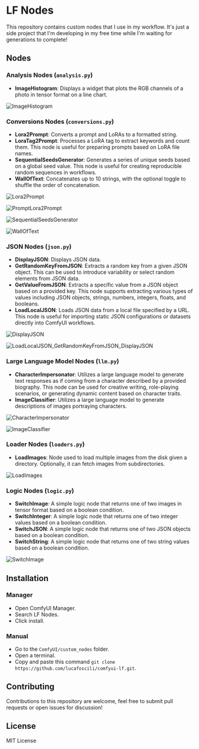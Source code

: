 # LF Nodes

This repository contains custom nodes that I use in my workflow.
It's just a side project that I'm developing in my free time while I'm waiting for generations to complete!

## Nodes

### Analysis Nodes (`analysis.py`)

- **ImageHistogram**: Displays a widget that plots the RGB channels of a photo in tensor format on a line chart.
  
![ImageHistogram](https://github.com/lucafoscili/comfyui-lf/docs/images/ImageHistogram.png "Displays the RGB channels of an image")

### Conversions Nodes (`conversions.py`)

- **Lora2Prompt**: Converts a prompt and LoRAs to a formatted string.
- **LoraTag2Prompt**: Processes a LoRA tag to extract keywords and count them. This node is useful for preparing prompts based on LoRA file names.
- **SequentialSeedsGenerator**: Generates a series of unique seeds based on a global seed value. This node is useful for creating reproducible random sequences in workflows.
- **WallOfText**: Concatenates up to 10 strings, with the optional toggle to shuffle the order of concatenation.

![Lora2Prompt](https://github.com/lucafoscili/comfyui-lf/docs/images/Lora2Prompt.png "Extracts keywords from LoRA filenames")

![PromptLora2Prompt](https://github.com/lucafoscili/comfyui-lf/docs/images/PromptLora2Prompt.png "Splits LoRA tags from a prompt, extracting keywords in their place")

![SequentialSeedsGenerator](https://github.com/lucafoscili/comfyui-lf/docs/images/SequentialSeedsGenerator.png "Massive seed generator")

![WallOfText](https://github.com/lucafoscili/comfyui-lf/docs/images/WallOfText.png "Massive string concat")

### JSON Nodes (`json.py`)

- **DisplayJSON**: Displays JSON data.
- **GetRandomKeyFromJSON**: Extracts a random key from a given JSON object. This can be used to introduce variability or select random elements from JSON data.
- **GetValueFromJSON**: Extracts a specific value from a JSON object based on a provided key. This node supports extracting various types of values including JSON objects, strings, numbers, integers, floats, and booleans.
- **LoadLocalJSON**: Loads JSON data from a local file specified by a URL. This node is useful for importing static JSON configurations or datasets directly into ComfyUI workflows.

![DisplayJSON](https://github.com/lucafoscili/comfyui-lf/docs/images/DisplayJSON.png "Displays JSON data")

![LoadLocalJSON_GetRandomKeyFromJSON_DisplayJSON](https://github.com/lucafoscili/comfyui-lf/docs/images/LoadLocalJSON_GetRandomKeyFromJSON_DisplayJSON.png "Demonstrates loading local JSON and displaying it")

### Large Language Model Nodes (`llm.py`)

- **CharacterImpersonator**: Utilizes a large language model to generate text responses as if coming from a character described by a provided biography. This node can be used for creative writing, role-playing scenarios, or generating dynamic content based on character traits.
- **ImageClassifier**: Utilizes a large language model to generate descriptions of images portraying characters.

![CharacterImpersonator](https://github.com/lucafoscili/comfyui-lf/docs/images/CharacterLLM_2.png "Talking with Cleopatra")

![ImageClassifier](https://github.com/lucafoscili/comfyui-lf/docs/images/ImageClassifier.png "Describe images")

### Loader Nodes (`loaders.py`)

- **LoadImages**: Node used to load multiple images from the disk given a directory. Optionally, it can fetch images from subdirectories.

![LoadImages](https://github.com/lucafoscili/comfyui-lf/docs/images/LoadImages.png "Loads base64 previews and displays filename on hover")

### Logic Nodes (`logic.py`)

- **SwitchImage**: A simple logic node that returns one of two images in tensor format based on a boolean condition.
- **SwitchInteger**: A simple logic node that returns one of two integer values based on a boolean condition.
- **SwitchJSON**: A simple logic node that returns one of two JSON objects based on a boolean condition.
- **SwitchString**: A simple logic node that returns one of two string values based on a boolean condition.

![SwitchImage](https://github.com/lucafoscili/comfyui-lf/docs/images/SwitchImage.png "Displays a text showing whether the boolean is true or not")

## Installation

### Manager

- Open ComfyUI Manager.
- Search LF Nodes.
- Click install.

### Manual

- Go to the `ComfyUI/custom_nodes` folder.
- Open a terminal.
- Copy and paste this command `git clone https://github.com/lucafoscili/comfyui-lf.git`.

## Contributing

Contributions to this repository are welcome, feel free to submit pull requests or open issues for discussion!

## License

MIT License
